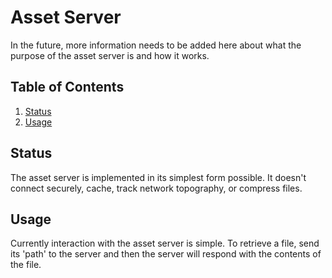 # Asset Server

In the future, more information needs to be added here about what the purpose of the asset server is and how it works.

## Table of Contents

1. [Status](#status)
2. [Usage](#usage)

## Status

The asset server is implemented in its simplest form possible. It doesn't connect securely, cache, track network topography, or compress files.

## Usage

Currently interaction with the asset server is simple. To retrieve a file, send its 'path' to the server and then the server will respond with the contents of the file.
